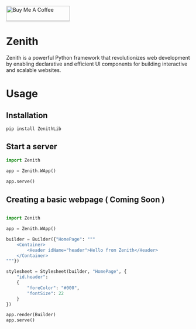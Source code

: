<a href="https://www.buymeacoffee.com/rydev" target="_blank"><img src="https://www.buymeacoffee.com/assets/img/custom_images/orange_img.png" alt="Buy Me A Coffee" style="height: 41px !important;width: 174px !important;box-shadow: 0px 3px 2px 0px rgba(190, 190, 190, 0.5) !important;-webkit-box-shadow: 0px 3px 2px 0px rgba(190, 190, 190, 0.5) !important;" ></a>

# Zenith
 Zenith is a powerful Python framework that revolutionizes web development by enabling declarative and efficient UI components for building interactive and scalable websites.

# Usage 
## Installation 
```
pip install ZenithLib
```
## Start a server
```python
import Zenith

app = Zenith.WApp()

app.serve()
```

## Creating a basic webpage ( Coming Soon )
```python

import Zenith

app = Zenith.WApp()

builder = Builder({"HomePage": """
    <Container>
        <Header idName="header">Hello from Zenith</Header>
    </Container>
"""})

stylesheet = Stylesheet(builder, "HomePage", {
    "id.header": 
    {
        "foreColor": "#000",
        "fontSize": 22
    }
})

app.render(Builder)
app.serve()
```
